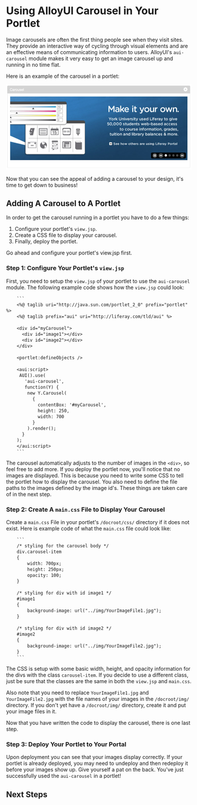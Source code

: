 # Using AlloyUI Carousel in Your Portlet

Image carousels are often the first thing people see when they visit sites. They
provide an interactive way of cycling through visual elements and are an
effective means of communicating information to users. AlloyUI's `aui-carousel`
module makes it very easy to get an image carousel up and running in no time
flat.

Here is an example of the carousel in a portlet:

![Figure 1: Image carousels can be a very handy tool to communicate information to users. Here is an example of the carousel in a portlet.](../../images/alloyui-carousel-in-portlet.png)

Now that you can see the appeal of adding a carousel to your design, it's time
to get down to business!

## Adding A Carousel to A Portlet

In order to get the carousel running in a portlet you have to do a few
things:

1.  Configure your portlet's `view.jsp`.
2.  Create a CSS file to display your carousel.
3.  Finally, deploy the portlet.

Go ahead and configure your portlet's view.jsp first.

### Step 1: Configure Your Portlet's `view.jsp`

First, you need to setup the `view.jsp` of your portlet to use the `aui-carousel`
module. The following example code shows how the `view.jsp` could look:

        ```
        <%@ taglib uri="http://java.sun.com/portlet_2_0" prefix="portlet" %>
        <%@ taglib prefix="aui" uri="http://liferay.com/tld/aui" %>

        <div id="myCarousel">
          <div id="image1"></div>
          <div id="image2"></div>  
        </div>
        
        <portlet:defineObjects />

        <aui:script>
         AUI().use(
           'aui-carousel',
           function(Y) {
            new Y.Carousel(
              {
                contentBox: '#myCarousel',
                height: 250,
                width: 700
              }
            ).render();
          }
        );
        </aui:script>
        ```
        
The carousel automatically adjusts to the number of images in the `<div>`, so 
feel free to add more. If you deploy the portlet now, you'll notice that no 
images are displayed. This is because you need to write some CSS to tell the 
portlet how to display the carousel. You also need to define the file paths to 
the images defined by the image id's. These things are taken care of in the next 
step. 

### Step 2: Create A `main.css` File to Display Your Carousel

Create a `main.css` File in your portlet's `/docroot/css/` directory if it does 
not exist. Here is example code of what the `main.css` file could look like: 

        ```
        /* styling for the carousel body */
        div.carousel-item 
		{
			width: 700px;
			height: 250px;
			opacity: 100;
		}
		
		/* styling for div with id image1 */
		#image1
		{
			background-image: url("../img/YourImageFile1.jpg");
		}
		
		/* styling for div with id image2 */
		#image2
		{
			background-image: url("../img/YourImageFile2.jpg");
		}
        ```
        
The CSS is setup with some basic width, height, and opacity information for the 
divs with the class `carousel-item`. If you decide to use a different class, 
just be sure that the classes are the same in both the `view.jsp` and 
`main.css`. 

Also note that you need to replace `YourImageFile1.jpg` and `YourImageFile2.jpg` 
with the file names of your images in the `/docroot/img/` directory. If you 
don't yet have a `/docroot/img/` directory, create it and put your image files 
in it. 

Now that you have written the code to display the carousel, there is one last 
step. 

### Step 3: Deploy Your Portlet to Your Portal

Upon deployment you can see that your images display correctly. If your portlet 
is already deployed, you may need to undeploy and then redeploy it before your 
images show up. Give yourself a pat on the back. You've just successfully used 
the `aui-carousel` in a portlet! 

## Next Steps
<!-- URL needs updated to proper one once it is added to LDN-->
<!--[Customizing AlloyUI Carousel](https://www-ldn.liferay.com/develop/tutorials/-/knowledge_base/customizing-alloyui-carousel-in-a-portlet)-->
